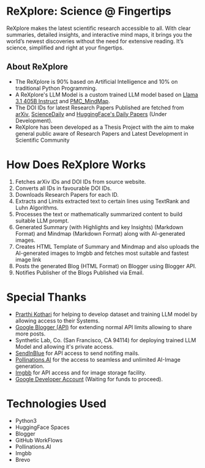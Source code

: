 # ReXplore: Science @ Fingertips

ReXplore makes the latest scientific research accessible to all.
With clear summaries, detailed insights, and interactive mind maps, it brings you the world’s newest discoveries without the need for extensive reading.
It’s science, simplified and right at your fingertips.

## About ReXplore
- The ReXplore is 90% based on Artificial Intelligence and 10% on traditional Python Programming.
- A ReXplore's LLM Model is a custom trained LLM model based on [Llama 3.1 405B Instruct](https://huggingface.co/meta-llama/Llama-3.1-405B-Instruct) and [PMC_MindMap](https://huggingface.co/datasets/raannakasturi/PMC_MindMap).
- The DOI IDs for latest Research Papers Published are fetched from [arXiv](https://arxiv.org/), [ScienceDaily](https://www.sciencedaily.com/) and [HuggingFace's Daily Papers](https://huggingface.co/papers) (Under Development).
- ReXplore has been developed as a Thesis Project with the aim to make general public aware of Research Papers and Latest Development in Scientific Community

# How Does ReXplore Works
1. Fetches arXiv IDs and DOI IDs from source website.
2. Converts all IDs in favourable DOI IDs.
3. Downloads Research Papers for each ID.
4. Extracts and Limits extracted text to certain lines using TextRank and Luhn Algorithms.
5. Processes the text or mathematically summarized content to build suitable LLM prompt.
6. Generated Summary (with Highlights and key Insights) (Markdown Format) and Mindmap (Markdown Format) along with AI-generated images.
7. Creates HTML Template of Summary and Mindmap and also uploads the AI-generated images to Imgbb and fetches most suitable and fastest image link
8. Posts the generated Blog (HTML Format) on Blogger using Blogger API.
9. Notifies Publisher of the Blogs Published via Email.

# Special Thanks
- [Prarthi Kothari](https://github.com/PrarthiKothari) for helping to develop dataset and training LLM model by allowing access to their Systems.
- [Google Blogger (API)](https://developers.google.com/blogger) for extending normal API limits allowing to share more posts.
- Synthetic Lab, Co. (San Francisco, CA 94114) for deploying trained LLM Model and allowing it's private access.
- [SendInBlue](https://www.brevo.com/) for API access to send notifing mails.
- [Pollinations.AI](https://pollinations.ai/) for the access to seamless and unlimited AI-Image generation.
- [Imgbb](https://imgbb.com/) for API access and for image storage facility. 
- [Google Developer Account](https://developer.android.com/distribute/console) (Waiting for funds to proceed).

# Technologies Used
- Python3
- HuggingFace Spaces
- Blogger
- GitHub WorkFlows
- Pollinations.AI
- Imgbb
- Brevo

